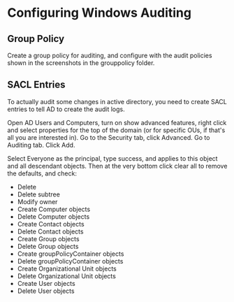 # Configuring Windows Auditing

## Group Policy
Create a group policy for auditing, and configure with the audit policies shown in the screenshots in the grouppolicy folder.

## SACL Entries

To actually audit some changes in active directory, you need to create SACL entries to tell AD to create the audit logs.

Open AD Users and Computers, turn on show advanced features, right click and select properties for the top of the domain (or for specific OUs, if that's all you are interested in).
Go to the Security tab, click Advanced. Go to Auditing tab. Click Add.

Select Everyone as the principal, type success, and applies to this object and all descendant objects. Then at the very bottom click clear all to remove the defaults, and check:

- Delete
- Delete subtree
- Modify owner
- Create Computer objects
- Delete Computer objects
- Create Contact objects
- Delete Contact objects
- Create Group objects
- Delete Group objects
- Create groupPolicyContainer objects
- Delete groupPolicyContainer objects
- Create Organizational Unit objects
- Delete Organizational Unit objects
- Create User objects
- Delete User objects
